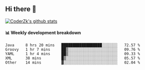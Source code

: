 ## Hi there 👋

[![CoderZk's github stats](https://github-readme-stats.vercel.app/api?username=zhoukuo123&show_icons=true&count_private=true)](https://github.com/anuraghazra/github-readme-stats)

#### :bar_chart: Weekly development breakdown

<!--START_SECTION:waka-->
```text
Java     8 hrs 20 mins   ██████████████████░░░░░░░   72.57 % 
Groovy   1 hr 7 mins     ██▒░░░░░░░░░░░░░░░░░░░░░░   09.76 % 
YAML     1 hr 4 mins     ██▒░░░░░░░░░░░░░░░░░░░░░░   09.33 % 
XML      38 mins         █▒░░░░░░░░░░░░░░░░░░░░░░░   05.57 % 
Other    14 mins         ▓░░░░░░░░░░░░░░░░░░░░░░░░   02.04 % 
```
<!--END_SECTION:waka-->
